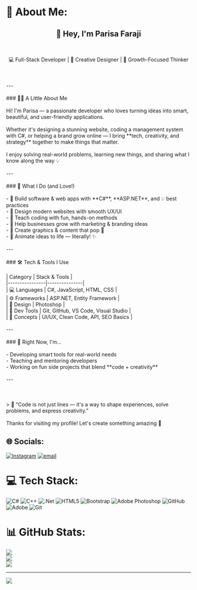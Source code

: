 # 💫 About Me:
<h2 align="center">🌟 Hey, I'm Parisa Faraji</h2><br><p align="center">💻 Full-Stack Developer | 🎨 Creative Designer | 🚀 Growth-Focused Thinker</p><br><br>---<br><br>### 👩‍💻 A Little About Me<br><br>Hi! I'm Parisa — a passionate developer who loves turning ideas into smart, beautiful, and user-friendly applications.<br><br>Whether it's designing a stunning website, coding a management system with C#, or helping a brand grow online — I bring **tech, creativity, and strategy** together to make things that matter.<br><br>I enjoy solving real-world problems, learning new things, and sharing what I know along the way 💡<br><br>---<br><br>### 🧩 What I Do (and Love!)<br><br>- 🔹 Build software & web apps with **C#**, **ASP.NET**, and 💡 best practices<br>- 🔹 Design modern websites with smooth UX/UI<br>- 🔹 Teach coding with fun, hands-on methods<br>- 🔹 Help businesses grow with marketing & branding ideas<br>- 🔹 Create graphics & content that pop 🎨<br>- 🔹 Animate ideas to life — literally! ✨<br><br>---<br><br>### 🛠 Tech & Tools I Use<br><br>| Category        | Stack & Tools |<br>|----------------|---------------|<br>| 💻 Languages    | C#, JavaScript, HTML, CSS |<br>| ⚙️ Frameworks   | ASP.NET, Entity Framework |<br>| 🎨 Design       | Photoshop |<br>| 🔧 Dev Tools    | Git, GitHub, VS Code, Visual Studio |<br>| 📐 Concepts     | UI/UX, Clean Code, API, SEO Basics |<br><br>---<br><br>### 🚧 Right Now, I'm...<br><br>- Developing smart tools for real-world needs  <br>- Teaching and mentoring developers  <br>- Working on fun side projects that blend **code + creativity**  <br><br>---<br><br><br><br>> 💬 “Code is not just lines — it's a way to shape experiences, solve problems, and express creativity.”<br><br>Thanks for visiting my profile! Let's create something amazing 💫<br>


## 🌐 Socials:
[![Instagram](https://img.shields.io/badge/Instagram-%23E4405F.svg?logo=Instagram&logoColor=white)](https://instagram.com/parisa_faraji22) [![email](https://img.shields.io/badge/Email-D14836?logo=gmail&logoColor=white)](mailto:parisa.farajzadeh.84@gmail.com) 

# 💻 Tech Stack:
![C#](https://img.shields.io/badge/c%23-%23239120.svg?style=for-the-badge&logo=csharp&logoColor=white) ![C++](https://img.shields.io/badge/c++-%2300599C.svg?style=for-the-badge&logo=c%2B%2B&logoColor=white) ![.Net](https://img.shields.io/badge/.NET-5C2D91?style=for-the-badge&logo=.net&logoColor=white) ![HTML5](https://img.shields.io/badge/html5-%23E34F26.svg?style=for-the-badge&logo=html5&logoColor=white) ![Bootstrap](https://img.shields.io/badge/bootstrap-%238511FA.svg?style=for-the-badge&logo=bootstrap&logoColor=white) ![Adobe Photoshop](https://img.shields.io/badge/adobe%20photoshop-%2331A8FF.svg?style=for-the-badge&logo=adobe%20photoshop&logoColor=white) ![GitHub](https://img.shields.io/badge/github-%23121011.svg?style=for-the-badge&logo=github&logoColor=white) ![Adobe](https://img.shields.io/badge/adobe-%23FF0000.svg?style=for-the-badge&logo=adobe&logoColor=white) ![Git](https://img.shields.io/badge/git-%23F05033.svg?style=for-the-badge&logo=git&logoColor=white)
# 📊 GitHub Stats:
![](https://github-readme-stats.vercel.app/api?username=ParisaFaraji&theme=dark&hide_border=true&include_all_commits=false&count_private=false)<br/>
![](https://nirzak-streak-stats.vercel.app/?user=ParisaFaraji&theme=dark&hide_border=true)<br/>
![](https://github-readme-stats.vercel.app/api/top-langs/?username=ParisaFaraji&theme=dark&hide_border=true&include_all_commits=false&count_private=false&layout=compact)

---
[![](https://visitcount.itsvg.in/api?id=ParisaFaraji&icon=0&color=0)](https://visitcount.itsvg.in)

<!-- Proudly created with GPRM ( https://gprm.itsvg.in ) -->
